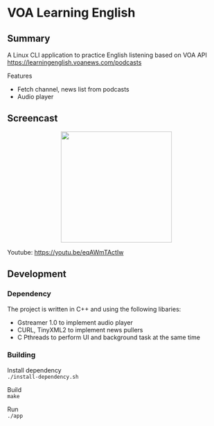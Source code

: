 # VOA Learning English

## Summary
A Linux CLI application to practice English listening based on VOA API  
https://learningenglish.voanews.com/podcasts  
  
Features
* Fetch channel, news list from podcasts  
* Audio player   

## Screencast
<div align="center">
  <a href="https://www.youtube.com/watch?v=eqAWmTActIw"><img src="https://github.com/maxterjy/voa-learning-english-linux/blob/master/screenshot/Screenshot%20from%202019-12-06%2019-36-10.png" width="256" alt=""></a>
</div>

Youtube: https://youtu.be/eqAWmTActIw

## Development
### Dependency
The project is written in C++ and using the following libaries:
* Gstreamer 1.0 to implement audio player
* CURL, TinyXML2 to implement news pullers
* C Pthreads to perform UI and background task at the same time

### Building
Install dependency  
`./install-dependency.sh`

Build  
`make`

Run  
`./app`
